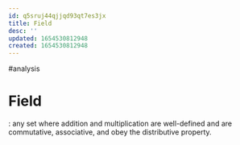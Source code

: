 ```yaml
---
id: q5sruj44qjjqd93qt7es3jx
title: Field
desc: ''
updated: 1654530812948
created: 1654530812948
---
```

#analysis
# Field
: any set where addition and multiplication are well-defined and are commutative, associative, and obey the distributive property.
